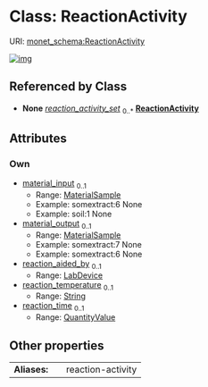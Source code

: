 
# Class: ReactionActivity




URI: [monet_schema:ReactionActivity](http://example.com/monet_schema/ReactionActivity)


[![img](https://yuml.me/diagram/nofunky;dir:TB/class/[QuantityValue]<reaction_time%200..1-++[ReactionActivity&#124;reaction_temperature:string%20%3F],[LabDevice]<reaction_aided_by%200..1-++[ReactionActivity],[MaterialSample]<material_output%200..1-%20[ReactionActivity],[MaterialSample]<material_input%200..1-%20[ReactionActivity],[Database]++-%20reaction_activity_set%200..*>[ReactionActivity],[QuantityValue],[MaterialSample],[LabDevice],[Database])](https://yuml.me/diagram/nofunky;dir:TB/class/[QuantityValue]<reaction_time%200..1-++[ReactionActivity&#124;reaction_temperature:string%20%3F],[LabDevice]<reaction_aided_by%200..1-++[ReactionActivity],[MaterialSample]<material_output%200..1-%20[ReactionActivity],[MaterialSample]<material_input%200..1-%20[ReactionActivity],[Database]++-%20reaction_activity_set%200..*>[ReactionActivity],[QuantityValue],[MaterialSample],[LabDevice],[Database])

## Referenced by Class

 *  **None** *[reaction_activity_set](reaction_activity_set.md)*  <sub>0..\*</sub>  **[ReactionActivity](ReactionActivity.md)**

## Attributes


### Own

 * [material_input](material_input.md)  <sub>0..1</sub>
     * Range: [MaterialSample](MaterialSample.md)
     * Example: somextract:6 None
     * Example: soil:1 None
 * [material_output](material_output.md)  <sub>0..1</sub>
     * Range: [MaterialSample](MaterialSample.md)
     * Example: somextract:7 None
     * Example: somextract:6 None
 * [reaction_aided_by](reaction_aided_by.md)  <sub>0..1</sub>
     * Range: [LabDevice](LabDevice.md)
 * [reaction_temperature](reaction_temperature.md)  <sub>0..1</sub>
     * Range: [String](types/String.md)
 * [reaction_time](reaction_time.md)  <sub>0..1</sub>
     * Range: [QuantityValue](QuantityValue.md)

## Other properties

|  |  |  |
| --- | --- | --- |
| **Aliases:** | | reaction-activity |

